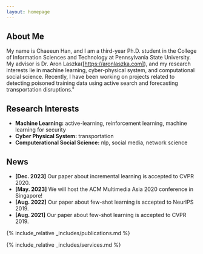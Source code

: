 ```yaml
---
layout: homepage
---
```


## About Me

My name is Chaeeun Han, and I am a third-year Ph.D. student in the College of Information Sciences and Technology at Pennsylvania State University. My advisor is Dr. Aron Laszka([https://aronlaszka.com]), and my research interests lie in machine learning, cyber-physical system, and computational social science. Recently, I have been working on projects related to detecting poisoned training data using active search and forecasting transportation disruptions."

## Research Interests

- **Machine Learning:** active-learning, reinforcement learning, machine learning for security
- **Cyber Physical System:** transportation
- **Computerational Social Science:** nlp, social media, network science

## News

- **[Dec. 2023]** Our paper about incremental learning is accepted to CVPR 2020.
- **[May. 2023]** We will host the ACM Multimedia Asia 2020 conference in Singapore!
- **[Aug. 2022]** Our paper about few-shot learning is accepted to NeurIPS 2019.
- **[Aug. 2021]** Our paper about few-shot learning is accepted to CVPR 2019.

{% include_relative _includes/publications.md %}

{% include_relative _includes/services.md %}

